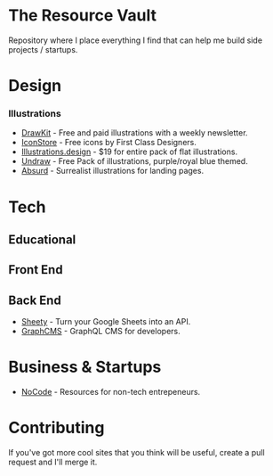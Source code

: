 # The Resource Vault

Repository where I place everything I find that can help me build side projects / startups.

# Design

### Illustrations

- [DrawKit](https://www.drawkit.io/) - Free and paid illustrations with a weekly newsletter.
- [IconStore](https://iconstore.co/) - Free icons by First Class Designers.
- [Illustrations.design](https://illustrations.design/) - \$19 for entire pack of flat illustrations.
- [Undraw](https://undraw.co/illustrations) - Free Pack of illustrations, purple/royal blue themed.
- [Absurd](https://absurd.design/) - Surrealist illustrations for landing pages.

# Tech

## Educational

## Front End

## Back End

- [Sheety](https://sheety.co/) - Turn your Google Sheets into an API.
- [GraphCMS](https://graphcms.com/) - GraphQL CMS for developers.

# Business & Startups

- [NoCode](https://www.nocode.tech/) - Resources for non-tech entrepeneurs.

# Contributing

If you've got more cool sites that you think will be useful, create a pull request and I'll merge it.
